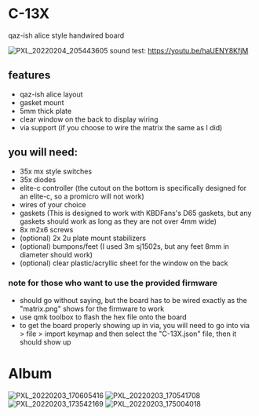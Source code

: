 # C-13X
qaz-ish alice style handwired board

![PXL_20220204_205443605](https://user-images.githubusercontent.com/72298427/152603681-25e74323-60f7-4ff9-90ad-4e881e0b2597.jpg)
sound test: https://youtu.be/haUENY8KfjM

## features
- qaz-ish alice layout
- gasket mount
- 5mm thick plate
- clear window on the back to display wiring
- via support (if you choose to wire the matrix the same as I did)

## you will need:
- 35x mx style switches
- 35x diodes
- elite-c controller (the cutout on the bottom is specifically designed for an elite-c, so a promicro will not work)
- wires of your choice
- gaskets (This is designed to work with KBDFans's D65 gaskets, but any gaskets should work as long as they are not over 4mm wide)
- 8x m2x6 screws
- (optional) 2x 2u plate mount stabilizers
- (optional) bumpons/feet (I used 3m sj1502s, but any feet 8mm in diameter should work)
- (optional) clear plastic/acryllic sheet for the window on the back

### note for those who want to use the provided firmware
- should go without saying, but the board has to be wired exactly as the "matrix.png" shows for the firmware to work
- use qmk toolbox to flash the hex file onto the board
- to get the board properly showing up in via, you will need to go into via > file > import keymap and then select the "C-13X.json" file, then it should show up

# Album

![PXL_20220203_170605416](https://user-images.githubusercontent.com/72298427/152611499-b3a49898-65a2-4c96-9766-b8597629048a.jpg)
![PXL_20220203_170541708](https://user-images.githubusercontent.com/72298427/152611501-e68f51ae-4df0-4d34-a146-f273b1e73f11.jpg)
![PXL_20220203_173542169](https://user-images.githubusercontent.com/72298427/152611480-e83ecd8b-1ea5-4977-aa36-3745ce18c696.jpg)
![PXL_20220203_175004018](https://user-images.githubusercontent.com/72298427/152611497-1de400fa-bd9d-4521-aa89-d0136965a84c.jpg)
